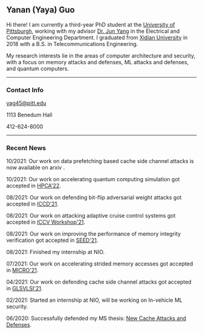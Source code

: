 ## Yanan (Yaya) Guo

Hi there! I am currently a third-year PhD student at the [University of
Pittsburgh](https://www.pitt.edu), working with my advisor [Dr. Jun
Yang](https://sites.pitt.edu/~juy9/) in the Electrical and Computer Engineering
Department. I graduated from [Xidian University](https://www.xidian.edu.cn/) in
2018 with a B.S. in Telecommunications Engineering.


My research interests lie in the areas of computer architecture and security,
with a focus on memory attacks and defenses, ML attacks and defenses, and
quantum computers.

---
### Contact Info

<i class="far fa-envelope"></i>  yag45@pitt.edu

<i class="far fa-building"></i>  1113 Benedum Hall

<i class="fas fa-phone"></i>  412-624-8000

---
### Recent News


10/2021: Our work on data prefetching based cache side channel attacks is now available on arxiv [<i class="fas fa-link"></i>](https://arxiv.org/abs/2110.12340).

10/2021: Our work on accelerating quantum computing simulation got accepted in [HPCA'22](https://hpca-conf.org/2022/).

08/2021: Our work on defending bit-flip adversarial weight attacks got accepted in [ICCD'21](https://www.iccd-conf.com/Home.html).

08/2021: Our work on attacking adaptive cruise control systems got accepted in [ICCV Workshop'21](https://iccv21-adv-workshop.github.io/).

08/2021: Our work on improving the performance of memory integrity verification got accepted in [SEED'21](https://seed-symposium.org/).

08/2021: Finished my internship at NIO. 

07/2021: Our work on accelerating strided memory accesses got accepted in [MICRO'21](https://www.microarch.org/micro54/).

04/2021: Our work on defending cache side channel attacks got accepted in [GLSVLSI'21](https://www.glsvlsi.org/).

02/2021: Started an internship at NIO, will be working on In-vehicle ML security.

06/2020: Successfully defended my MS thesis: [New Cache Attacks and Defenses](http://d-scholarship.pitt.edu/38323/).

